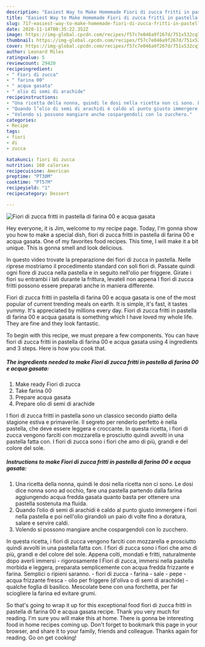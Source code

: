 ```yaml
---
description: "Easiest Way to Make Homemade Fiori di zucca fritti in pastella di farina 00 e acqua gasata"
title: "Easiest Way to Make Homemade Fiori di zucca fritti in pastella di farina 00 e acqua gasata"
slug: 717-easiest-way-to-make-homemade-fiori-di-zucca-fritti-in-pastella-di-farina-00-e-acqua-gasata
date: 2020-11-14T00:35:22.352Z
image: https://img-global.cpcdn.com/recipes/f57c7e046a9f267d/751x532cq70/fiori-di-zucca-fritti-in-pastella-di-farina-00-e-acqua-gasata-recipe-main-photo.jpg
thumbnail: https://img-global.cpcdn.com/recipes/f57c7e046a9f267d/751x532cq70/fiori-di-zucca-fritti-in-pastella-di-farina-00-e-acqua-gasata-recipe-main-photo.jpg
cover: https://img-global.cpcdn.com/recipes/f57c7e046a9f267d/751x532cq70/fiori-di-zucca-fritti-in-pastella-di-farina-00-e-acqua-gasata-recipe-main-photo.jpg
author: Leonard Miles
ratingvalue: 5
reviewcount: 29420
recipeingredient:
- " Fiori di zucca"
- " farina 00"
- " acqua gasata"
- " olio di semi di arachide"
recipeinstructions:
- "Una ricetta della nonna, quindi le dosi nella ricetta non ci sono. Le dosi dice nonna sono ad occhio, fare una pastella partendo dalla farina aggiungendo acqua fredda gasata quanto basta per ottenere una pastella sostenuta ma fluida."
- "Quando l’olio di semi di arachidi è caldo al punto giusto immergere i fiori nella pastella e poi nell&#39;olio girandoli un paio di volte fino a doratura, salare e servire caldi."
- "Volendo si possono mangiare anche cospargendoli con lo zucchero."
categories:
- Recipe
tags:
- fiori
- di
- zucca

katakunci: fiori di zucca 
nutrition: 160 calories
recipecuisine: American
preptime: "PT30M"
cooktime: "PT57M"
recipeyield: "1"
recipecategory: Dessert

---
```



![Fiori di zucca fritti in pastella di farina 00 e acqua gasata](https://img-global.cpcdn.com/recipes/f57c7e046a9f267d/751x532cq70/fiori-di-zucca-fritti-in-pastella-di-farina-00-e-acqua-gasata-recipe-main-photo.jpg)

Hey everyone, it is Jim, welcome to my recipe page. Today, I'm gonna show you how to make a special dish, fiori di zucca fritti in pastella di farina 00 e acqua gasata. One of my favorites food recipes. This time, I will make it a bit unique. This is gonna smell and look delicious.

In questo video trovate la preparazione dei fiori di zucca in pastella. Nelle riprese mostriamo il procedimento standard con soli fiori di. Passate quindi ogni fiore di zucca nella pastella e in seguito nell&#39;olio per friggere. Girate i fiori su entrambi i lati durante la frittura, levateli non appena I fiori di zucca fritti possono essere preparati anche in maniera differente.

Fiori di zucca fritti in pastella di farina 00 e acqua gasata is one of the most popular of current trending meals on earth. It is simple, it's fast, it tastes yummy. It's appreciated by millions every day. Fiori di zucca fritti in pastella di farina 00 e acqua gasata is something which I have loved my whole life. They are fine and they look fantastic.


To begin with this recipe, we must prepare a few components. You can have fiori di zucca fritti in pastella di farina 00 e acqua gasata using 4 ingredients and 3 steps. Here is how you cook that.

<!--inarticleads1-->

##### The ingredients needed to make Fiori di zucca fritti in pastella di farina 00 e acqua gasata:

1. Make ready  Fiori di zucca
1. Take  farina 00
1. Prepare  acqua gasata
1. Prepare  olio di semi di arachide


I fiori di zucca fritti in pastella sono un classico secondo piatto della stagione estiva e primaverile. Il segreto per renderlo perfetto è nella pastella, che deve essere leggera e croccante. In questa ricetta, i fiori di zucca vengono farciti con mozzarella e prosciutto quindi avvolti in una pastella fatta con. I fiori di zucca sono i fiori che amo di più, grandi e del colore del sole. 

<!--inarticleads2-->

##### Instructions to make Fiori di zucca fritti in pastella di farina 00 e acqua gasata:

1. Una ricetta della nonna, quindi le dosi nella ricetta non ci sono. Le dosi dice nonna sono ad occhio, fare una pastella partendo dalla farina aggiungendo acqua fredda gasata quanto basta per ottenere una pastella sostenuta ma fluida.
1. Quando l’olio di semi di arachidi è caldo al punto giusto immergere i fiori nella pastella e poi nell&#39;olio girandoli un paio di volte fino a doratura, salare e servire caldi.
1. Volendo si possono mangiare anche cospargendoli con lo zucchero.


In questa ricetta, i fiori di zucca vengono farciti con mozzarella e prosciutto quindi avvolti in una pastella fatta con. I fiori di zucca sono i fiori che amo di più, grandi e del colore del sole. Appena colti, mondati e fritti, naturalmente dopo averli immersi - rigorosamente I Fiori di zucca, immersi nella pastella morbida e leggera, preparata semplicemente con acqua fredda frizzante e farina. Semplici o ripieni saranno. - fiori di zucca - farina - sale - pepe - acqua frizzante fresca - olio per friggere (d&#39;oliva o di semi di arachide) - qualche foglia di basilico. Mescolate bene con una forchetta, per far sciogliere la farina ed evitare grumi. 

So that's going to wrap it up for this exceptional food fiori di zucca fritti in pastella di farina 00 e acqua gasata recipe. Thank you very much for reading. I'm sure you will make this at home. There is gonna be interesting food in home recipes coming up. Don't forget to bookmark this page in your browser, and share it to your family, friends and colleague. Thanks again for reading. Go on get cooking!
